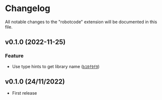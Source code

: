 # Changelog

All notable changes to the "robotcode" extension will be documented in this file.

<!--next-version-placeholder-->

## v0.1.0 (2022-11-25)
### Feature
* Use type hints to get library name ([`b10f9f9`](https://github.com/d-biehl/robotframework-libraryproxy/commit/b10f9f9b0aafd254e5c44f167b40eb10b77348fd))

## v0.1.0 (24/11/2022)

- First release
